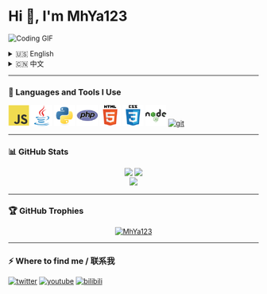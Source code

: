 # Hi 👋, I'm MhYa123

![Coding GIF](https://i.nfa.my/i/2025/09/27/4zzwgh.gif)

<details>
<summary>🇺🇸 English</summary>

### 🔭 I’m currently working on
- Full-stack web development with Java, Kotlin & Node.js
- Minecraft modding & plugin development
- APIs, automation tools, and backend systems

### 🌱 I’m learning
- Advanced Minecraft plugin & mod development
- Web development: APIs & frameworks
- Cross-platform Java & Kotlin projects

### ⚡ Fun Fact
- I love watching girl band anime 🎶  
  Favorites: *it's MyGO*, *Avemujica*, *GIRLS BAND CRY*, *K-On! (轻音少女)*  
- I really love *お兄ちゃんはおしまい！* ❤️

</details>

<details>
<summary>🇨🇳 中文</summary>

### 🔭 我目前在做的事情
- 使用 Java、Kotlin 和 Node.js 开发全栈 Web 应用
- Minecraft 模组及 Spigot 插件开发
- API、自动化工具和后端系统开发

### 🌱 我正在学习
- 高级 Minecraft 插件与模组开发
- Web 开发：API 与框架
- 跨平台 Java 与 Kotlin 项目

### ⚡ 我的爱好
- 我喜欢看少女乐队类动漫 🎶  
  喜爱的作品：*it's MyGO*、*Avemujica*、*GIRLS BAND CRY*、*K-On! (轻音少女)*  
- 我特别喜欢 *お兄ちゃんはおしまい！* ❤️

</details>

---

### 🚀 Languages and Tools I Use

<p>
<a target="_blank" href="https://raw.githubusercontent.com/devicons/devicon/master/icons/javascript/javascript-original.svg"><img src="https://raw.githubusercontent.com/devicons/devicon/master/icons/javascript/javascript-original.svg" alt="javascript" width="42" height="42" /></a>
<a target="_blank" href="https://raw.githubusercontent.com/devicons/devicon/master/icons/java/java-original.svg"><img src="https://raw.githubusercontent.com/devicons/devicon/master/icons/java/java-original.svg" alt="java" width="42" height="42" /></a>
<a target="_blank" href="https://raw.githubusercontent.com/devicons/devicon/master/icons/python/python-original.svg"><img src="https://raw.githubusercontent.com/devicons/devicon/master/icons/python/python-original.svg" alt="python" width="42" height="42" /></a>
<a target="_blank" href="https://raw.githubusercontent.com/devicons/devicon/master/icons/php/php-original.svg"><img src="https://raw.githubusercontent.com/devicons/devicon/master/icons/php/php-original.svg" alt="php" width="42" height="42" /></a>
<a target="_blank" href="https://raw.githubusercontent.com/devicons/devicon/master/icons/html5/html5-original-wordmark.svg"><img src="https://raw.githubusercontent.com/devicons/devicon/master/icons/html5/html5-original-wordmark.svg" alt="html5" width="42" height="42" /></a>
<a target="_blank" href="https://raw.githubusercontent.com/devicons/devicon/master/icons/css3/css3-original-wordmark.svg"><img src="https://raw.githubusercontent.com/devicons/devicon/master/icons/css3/css3-original-wordmark.svg" alt="css3" width="42" height="42" /></a>
<a target="_blank" href="https://raw.githubusercontent.com/devicons/devicon/master/icons/nodejs/nodejs-original-wordmark.svg"><img src="https://raw.githubusercontent.com/devicons/devicon/master/icons/nodejs/nodejs-original-wordmark.svg" alt="nodejs" width="42" height="42" /></a>
<a target="_blank" href="https://www.vectorlogo.zone/logos/git-scm/git-scm-icon.svg"><img src="https://www.vectorlogo.zone/logos/git-scm/git-scm-icon.svg" alt="git" width="42" height="42" /></a>
</p>

---

### 📊 GitHub Stats

<div align="center">
  <img src="https://github-readme-stats.vercel.app/api?username=MhYa123&show_icons=true&theme=radical" width="49%" />
  <img src="https://github-readme-stats.vercel.app/api/top-langs/?username=MhYa123&layout=compact&theme=radical" width="49%" />
</div>

<div align="center">
  <img src="https://github-readme-activity-graph.vercel.app/graph?username=MhYa123&theme=react-dark" />
</div>

---

### 🏆 GitHub Trophies

<p align="center">
  <a href="https://github.com/ryo-ma/github-profile-trophy">
    <img src="https://github-profile-trophy.vercel.app/?username=MhYa123" alt="MhYa123" />
  </a>
</p>

---

### ⚡️ Where to find me / 联系我

<p>
<a target="_blank" href="https://x.com/mhya520"><img src="https://img.shields.io/badge/twitter-x?style=for-the-badge&logo=x&logoColor=white&color=#0f1419" alt="twitter" /></a>
<a target="_blank" href="https://www.youtube.com/@Aparamecium"><img src="https://img.shields.io/badge/youtube-logo?style=for-the-badge&logo=youtube&logoColor=white&color=#cc0000" alt="youtube" /></a>
<a target="_blank" href="https://space.bilibili.com/670240796"><img src="https://img.shields.io/badge/bilibili-00A1D6?style=for-the-badge&logo=bilibili&logoColor=white" alt="bilibili" /></a>
</p>
